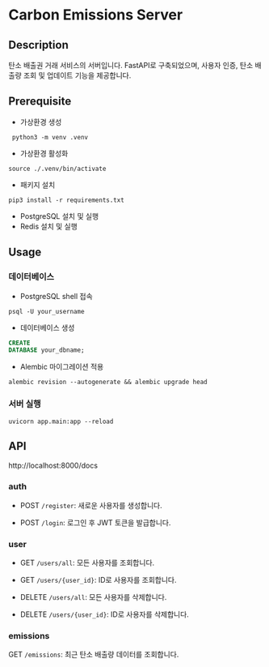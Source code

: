 # Carbon Emissions Server

## Description

탄소 배출권 거래 서비스의 서버입니다. FastAPI로 구축되었으며, 사용자 인증, 탄소 배출량 조회 및 업데이트 기능을 제공합니다.

## Prerequisite

- 가상환경 생성

```shell
 python3 -m venv .venv
```

- 가상환경 활성화

```shell
source ./.venv/bin/activate
```

- 패키지 설치

```shell
pip3 install -r requirements.txt
```

- PostgreSQL 설치 및 실행
- Redis 설치 및 실행

## Usage

### 데이터베이스

- PostgreSQL shell 접속

```shell
psql -U your_username
```

- 데이터베이스 생성

```SQL
CREATE
DATABASE your_dbname;
```

- Alembic 마이그레이션 적용

```shell
alembic revision --autogenerate && alembic upgrade head
```

### 서버 실행

```shell
uvicorn app.main:app --reload
```

## API

http://localhost:8000/docs

### auth

- POST `/register`: 새로운 사용자를 생성합니다.

- POST `/login`: 로그인 후 JWT 토큰을 발급합니다.

### user

- GET `/users/all`: 모든 사용자를 조회합니다.

- GET `/users/{user_id}`: ID로 사용자를 조회합니다.

- DELETE `/users/all`: 모든 사용자를 삭제합니다.

- DELETE `/users/{user_id}`: ID로 사용자를 삭제합니다.

### emissions

GET `/emissions`: 최근 탄소 배출량 데이터를 조회합니다.
